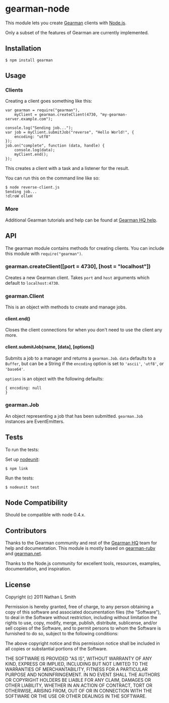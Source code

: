 # gearman-node

This module lets you create [Gearman](http://gearman.org/) clients with [Node.js](http://nodejs.org/).

Only a subset of the features of Gearman are currently implemented.

## Installation

    $ npm install gearman

## Usage

### Clients

Creating a client goes something like this:

    var gearman = require("gearman"),
        myClient = gearman.createClient(4730, "my-gearman-server.example.com");

    console.log("Sending job...");
    var job = myClient.submitJob("reverse", "Hello World!", {
        encoding: "utf8"
    });
    job.on("complete", function (data, handle) {
        console.log(data);
        myClient.end();
    });

This creates a client with a task and a listener for the result.

You can run this on the command line like so:

    $ node reverse-client.js
    Sending job...
    !dlroW olleH

### More

Additional Gearman tutorials and help can be found at [Gearman HQ help](http://gearmanhq.com/help/tutorials/).

## API

The gearman module contains methods for creating clients. You can include this module with `require("gearman")`.

### gearman.createClient([port = 4730], [host = "localhost"])

Creates a new Gearman client. Takes `port` and `host` arguments which default to `localhost:4730`.

### gearman.Client

This is an object with methods to create and manage jobs.

#### client.end()

Closes the client connections for when you don't need to use the client any more.

#### client.submitJob(name, [data], [options])

Submits a job to a manager and returns a `gearman.Job`. `data` defaults to a `Buffer`, but can be a String if the `encoding` option is set to `'ascii'`, `'utf8'`, or `'base64'`.

`options` is an object with the following defaults:

    { encoding: null
    }

### gearman.Job

An object representing a job that has been submitted. `gearman.Job` instances are EventEmitters.

## Tests

To run the tests:

Set up [nodeunit](https://github.com/caolan/nodeunit):

    $ npm link

Run the tests:

    $ nodeunit test

## Node Compatibility

Should be compatible with node 0.4.x.

## Contributors

Thanks to the Gearman community and rest of the [Gearman HQ](http://gearmanhq.com/) team for help and documentation. This module is mostly based on [gearman-ruby](https://github.com/gearman-ruby/gearman-ruby) and [gearman.net](https://launchpad.net/gearman.net).

Thanks to the Node.js community for excellent tools, resources, examples, documentation, and inspiration.

## License

Copyright (c) 2011 Nathan L Smith

Permission is hereby granted, free of charge, to any person obtaining a copy
of this software and associated documentation files (the "Software"), to deal
in the Software without restriction, including without limitation the rights
to use, copy, modify, merge, publish, distribute, sublicense, and/or sell
copies of the Software, and to permit persons to whom the Software is
furnished to do so, subject to the following conditions:

The above copyright notice and this permission notice shall be included in
all copies or substantial portions of the Software.

THE SOFTWARE IS PROVIDED "AS IS", WITHOUT WARRANTY OF ANY KIND, EXPRESS OR
IMPLIED, INCLUDING BUT NOT LIMITED TO THE WARRANTIES OF MERCHANTABILITY,
FITNESS FOR A PARTICULAR PURPOSE AND NONINFRINGEMENT. IN NO EVENT SHALL THE
AUTHORS OR COPYRIGHT HOLDERS BE LIABLE FOR ANY CLAIM, DAMAGES OR OTHER
LIABILITY, WHETHER IN AN ACTION OF CONTRACT, TORT OR OTHERWISE, ARISING FROM,
OUT OF OR IN CONNECTION WITH THE SOFTWARE OR THE USE OR OTHER DEALINGS IN
THE SOFTWARE.
